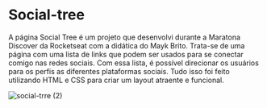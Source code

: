 # Social-tree

A página Social Tree é um projeto que desenvolvi durante a Maratona Discover da Rocketseat com a didática do Mayk Brito. Trata-se de uma página com uma lista de links que podem ser usados para se conectar comigo nas redes sociais. Com essa lista, é possível direcionar os usuários para os perfis as diferentes plataformas sociais. Tudo isso foi feito utilizando HTML e CSS para criar um layout atraente e funcional.

![social-trre (2)](https://user-images.githubusercontent.com/126616878/222875916-1f13328f-eb93-40a3-b9ce-5208f330cb4a.png)
